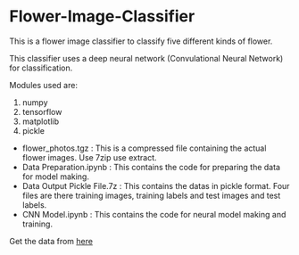 # Flower-Image-Classifier
This is a flower image classifier to classify five different kinds of flower.

This classifier uses a deep neural network (Convulational Neural Network) for classification.

Modules used are:
1. numpy
2. tensorflow
3. matplotlib
4. pickle

- flower_photos.tgz : This is a compressed file containing the actual flower images. Use 7zip use extract.
- Data Preparation.ipynb : This contains the code for preparing the data for model making.
- Data Output Pickle File.7z : This contains the datas in pickle format. Four files are there training images, training labels and test images and test labels.
- CNN Model.ipynb : This contains the code for neural model making and training.

Get the data from [here](https://drive.google.com/open?id=17vAtA2eFTA1QYl6Nz8_xOkzZJ_jMvxlC)